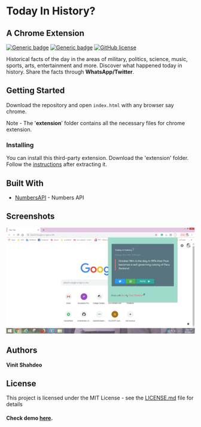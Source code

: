 # Today In History?
## A Chrome Extension
[![Generic badge](https://img.shields.io/badge/chrome-extension-blue.svg)](https://vinitshahdeo.github.io/TodayInHistory/) [![Generic badge](https://img.shields.io/badge/numbers-api-orange.svg)](http://numberapi.com/)
[![GitHub license](https://img.shields.io/github/license/vinitshahdeo/TodayInHistory.svg)](https://github.com/vinitshahdeo/TodayInHistory/blob/master/LICENSE) 

Historical facts of the day in the areas of military, politics, science, music, sports, arts, entertainment and more. Discover what happened today in history. Share the facts through **WhatsApp/Twitter**.

## Getting Started

Download the repository and open `index.html` with any browser say chrome.

Note - The '**extension**' folder contains all the necessary files for chrome extension.

### Installing

You can install this third-party extension. 
Download the 'extension' folder. Follow the <a href="https://www.cnet.com/how-to/how-to-install-chrome-extensions-manually/" target="_blank">instructions</a> after extracting it.

## Built With

* [NumbersAPI](http://numberapi.com/) - Numbers API

## Screenshots

![alt text](./screenshots/screenshot1.png)

## Authors

**Vinit Shahdeo**

## License

This project is licensed under the MIT License - see the [LICENSE.md](https://github.com/vinitshahdeo/TodayInHistory/blob/master/LICENSE) file for details

#### Check demo <a href="https://vinitshahdeo.github.io/TodayInHistory/" target="_blank">here</a>.